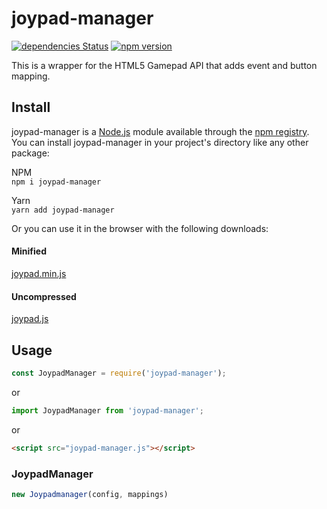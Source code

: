 # joypad-manager

[![dependencies Status](https://flat.badgen.net/david/dep/nvitaterna/joypad-manager)](https://david-dm.org/nvitaterna/joypad-manager)
[![npm version](https://flat.badgen.net/npm/v/joypad-manager)](https://www.npmjs.com/package/joypad-manager)

This is a wrapper for the HTML5 Gamepad API that adds event and button mapping.

## Install

joypad-manager is a [Node.js](https://nodejs.org/en/) module available through the [npm registry](https://www.npmjs.com/). You can install joypad-manager in your project's directory like any other package:

NPM  
`npm i joypad-manager`

Yarn  
`yarn add joypad-manager`

Or you can use it in the browser with the following downloads:

#### Minified
[joypad.min.js](https://raw.githubusercontent.com/nvitaterna/joypad-manager/master/dist/joypad-manager.min.js)

#### Uncompressed
[joypad.js](https://raw.githubusercontent.com/nvitaterna/joypad-manager/master/dist/joypad-manager.js)

## Usage

```js
const JoypadManager = require('joypad-manager');
```
or
```js
import JoypadManager from 'joypad-manager';
```
or
```html
<script src="joypad-manager.js"></script>
```

### JoypadManager

```js
new Joypadmanager(config, mappings)
```
